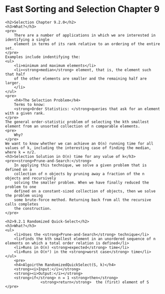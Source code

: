 <div class="show-content user_content clearfix enhanced">
    <h1 class="page-title">Fast Sorting and Selection Chapter 9</h1>

<!-- chapter 9.2.0 -->
    <h2>Selection Chapter 9.2.0</h2>
    <h3>What?</h3>
    <pre>
        There are a number of applications in which we are interested in identifying a single
        element in terms of its rank relative to an ordering of the entire set.
    </pre>
    Examples include indentifying the:
    <ul>
        <li>minimum and maximum elements</li>
        <li><strong>median</strong> element, that is, the element such that half
        of the other elements are smaller and the remaining half are larger.
        </li>
    </ul>
    <pre>
        <h4>The Selection Problem</h4>
        Terms to know:
        <strong>Order Statistics: </strong>queries that ask for an element with a given rank.
    </pre>
    The general order-statistic problem of selecting the kth smallest element from an unsorted collection of n comparable elements.
    <pre>
        Why?
    </pre>
    We want to know whether we can achieve an O(n) running time for all values of k, including the interesting case of finding the median, where k = n/2.
    <h3>Selection Solution in O(n) time for any value of k</h3>
    <pre><strong>Prune-and-Search:</strong>
        In applying this technique, we solve a given problem that is defined on a
        collection of n objects by pruning away a fraction of the n objects and recursively
        solving the smaller problem. When we have finally reduced the problem to one
        defined on a constant-sized collection of objects, then we solve the problem using
        some brute-force method. Returning back from all the recursive calls completes
        the construction.
    </pre>

<!-- chapter 9.2.1 -->
    <h2>9.2.1 Randomized Quick-Select</h2>
    <h3>What?</h3>
    <ul>
        <li>Uses the <strong>Prune-and-Search</strong> technique</li>
        <li>Finds the kth smallest element in an unordered sequence of n elements on which a total order relation is defined</li>
        <li>Runs in O(n) <strong>expected</strong> time</li>
        <li>Runs in O(n²) in the <strong>worst case</strong> time</li>
    </ul>
        <pre>
        <h4>Algoirthm RandomizedQuickSelect(S, k)</h4>
        <strong><i>Input:</i></strong>
        <strong><i>Output:</i></strong>
        <strong>if</strong> n = 1 <strong>then</strong> 
                    <strong>return</strong>  the (first) element of S
    </pre>
</div>
